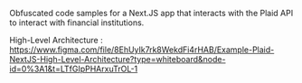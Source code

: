 Obfuscated code samples for a Next.JS app that interacts with the Plaid API to interact with financial institutions.

High-Level Architecture : https://www.figma.com/file/8EhUyIk7rk8WekdFi4rHAB/Example-Plaid-NextJS-High-Level-Architecture?type=whiteboard&node-id=0%3A1&t=LTfGIpPHArxuTrOL-1